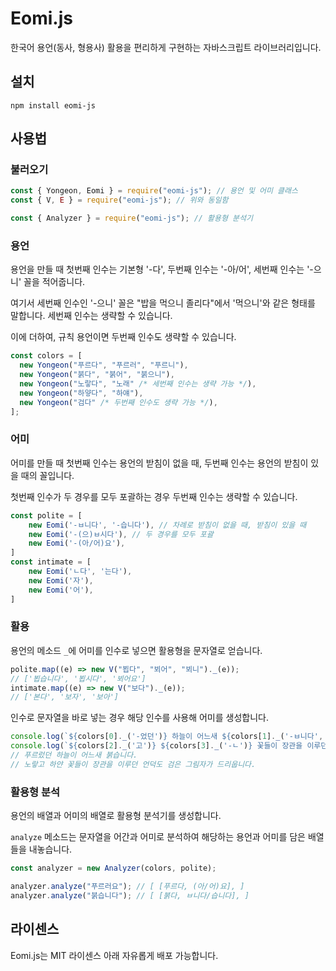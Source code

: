 # Eomi.js

한국어 용언(동사, 형용사) 활용을 편리하게 구현하는 자바스크립트 라이브러리입니다.

## 설치

```shell
npm install eomi-js
```

## 사용법

### 불러오기

```javascript
const { Yongeon, Eomi } = require("eomi-js"); // 용언 및 어미 클래스
const { V, E } = require("eomi-js"); // 위와 동일함

const { Analyzer } = require("eomi-js"); // 활용형 분석기
```

### 용언

용언을 만들 때 첫번째 인수는 기본형 '-다', 두번째 인수는 '-아/어', 세번째 인수는 '-으니' 꼴을 적어줍니다.

여기서 세번째 인수인 '-으니' 꼴은 "밥을 먹으니 졸리다"에서 '먹으니'와 같은 형태를 말합니다.
세번째 인수는 생략할 수 있습니다.

이에 더하여, 규칙 용언이면 두번째 인수도 생략할 수 있습니다.

```javascript
const colors = [
  new Yongeon("푸르다", "푸르러", "푸르니"),
  new Yongeon("붉다", "붉어", "붉으니"),
  new Yongeon("노랗다", "노래" /* 세번째 인수는 생략 가능 */),
  new Yongeon("하얗다", "하얘"),
  new Yongeon("검다" /* 두번째 인수도 생략 가능 */),
];
```

### 어미

어미를 만들 때 첫번째 인수는 용언의 받침이 없을 때, 두번째 인수는 용언의 받침이 있을 때의 꼴입니다.

첫번째 인수가 두 경우를 모두 포괄하는 경우 두번째 인수는 생략할 수 있습니다.

```javascript
const polite = [
    new Eomi('-ㅂ니다', '-습니다'), // 차례로 받침이 없을 때, 받침이 있을 때
    new Eomi('-(으)ㅂ시다'), // 두 경우를 모두 포괄
    new Eomi('-(아/어)요'),
]
const intimate = [
    new Eomi('ㄴ다', '는다'),
    new Eomi('자'),
    new Eomi('어'),
]
```

### 활용

용언의 메소드 `_`에 어미를 인수로 넣으면 활용형을 문자열로 얻습니다.

```javascript
polite.map((e) => new V("뵙다", "뵈어", "뵈니")._(e));
// ['뵙습니다', '뵙시다', '뵈어요']
intimate.map((e) => new V("보다")._(e));
// ['본다', '보자', '보아']
```

인수로 문자열을 바로 넣는 경우 해당 인수를 사용해 어미를 생성합니다.

```javascript
console.log(`${colors[0]._('-었던')} 하늘이 어느새 ${colors[1]._('-ㅂ니다', '-습니다')}.`)
console.log(`${colors[2]._('고')} ${colors[3]._('-ㄴ')} 꽃들이 장관을 이루던 언덕도 ${colors[4]._('-은')} 그림자가 드리웁니다.`)
// 푸르렀던 하늘이 어느새 붉습니다.
// 노랗고 하얀 꽃들이 장관을 이루던 언덕도 검은 그림자가 드리웁니다.
```

### 활용형 분석

용언의 배열과 어미의 배열로 활용형 분석기를 생성합니다.

`analyze` 메소드는 문자열을 어간과 어미로 분석하여 해당하는 용언과 어미를 담은 배열들을 내놓습니다.

```javascript
const analyzer = new Analyzer(colors, polite);

analyzer.analyze("푸르러요"); // [ [푸르다, (아/어)요], ]
analyzer.analyze("붉습니다"); // [ [붉다, ㅂ니다/습니다], ]
```

## 라이센스

Eomi.js는 MIT 라이센스 아래 자유롭게 배포 가능합니다.
